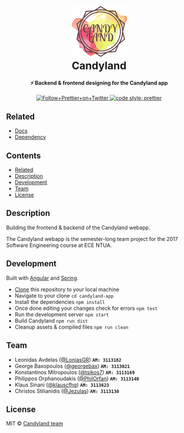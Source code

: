 <h1 align="center">
    <img src="/media/logo.png" width="30%"><br/>Candyland
</h1>

<h4 align="center">
    ⚡️ Backend & frontend designing for the Candyland app
</h4>

<p align="center">
    <a href="https://travis-ci.com/klauscfhq/candyland-app">
        <img alt="Follow+Prettier+on+Twitter" src="https://travis-ci.com/klauscfhq/candyland-app.svg?token=rXPPxPTH1doiuVrFnjqh&branch=master">
    </a>
    <a href="https://github.com/prettier/prettier">
        <img alt="code style: prettier" src="https://img.shields.io/badge/code_style-prettier-ff69b4.svg?style=flat">
    </a>
</p>

## Related

- [Docs](https://github.com/klauscfhq/candyland-docs)
- [Dependency](https://github.com/klauscfhq/candyland-dependency)

## Contents

- [Related](#related)
- [Description](#description)
- [Development](#development)
- [Team](#team)
- [License](#license)

## Description

Building the frontend & backend of the Candyland webapp.

The Candyland webapp is the semester-long team project for the 2017 Software
Engineering course at ECE NTUA.

## Development

Built with [Angular](https://angular.io) and [Spring](https://spring.io).

- [Clone](https://help.github.com/articles/cloning-a-repository/) this repository to your local machine
- Navigate to your clone `cd candyland-app`
- Install the dependencies `npm install`
- Once done editing your changes check for errors `npm test`
- Run the development server `npm start`
- Build Candyland `npm run dist`
- Cleanup assets & compiled files `npm run clean`

## Team

- Leonidas Avdelas ([@LoniasGR](https://github.com/LoniasGR)) **`AM: 3113182`**
- George Baxopoulos ([@georgebax](https://github.com/georgebax)) **`AM: 3113021`**
- Konstantinos Mitropoulos ([@tsikos7](https://github.com/tsikos7)) **`AM: 3113169`**
- Philippos Orphanoudakis ([@PhilOrfan](https://github.com/PhilOrfan)) **`AM: 3113140`**
- Klaus Sinani ([@klauscfhq](https://github.com/klauscfhq)) **`AM: 3113623`**
- Christos Stilianidis ([@Jezulas](https://github.com/Jezulas)) **`AM: 3113130`**

## License

MIT © [Candyland team](https://github.com/klauscfhq/candyland-app/blob/master/license.md)
